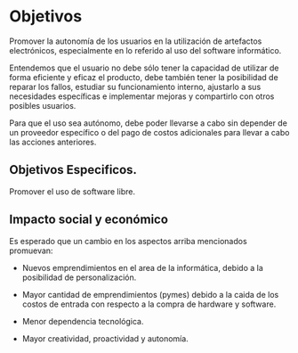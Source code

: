 # Objetivos #

Promover la autonomía de los usuarios en la utilización de artefactos
electrónicos, especialmente en lo referido al uso del software informático.

Entendemos que el usuario no debe sólo tener la capacidad de utilizar de forma
eficiente y eficaz el producto, debe también tener la posibilidad de reparar
los fallos, estudiar su funcionamiento interno, ajustarlo a sus necesidades
específicas e implementar mejoras y compartirlo con otros posibles usuarios.

Para que el uso sea autónomo, debe poder llevarse a cabo sin depender de un
proveedor específico o del pago de costos adicionales para llevar a cabo las
acciones anteriores.

<!-- 2. Uso conciente: Comprension, ventajas y desventajas. -->

## Objetivos Especificos. ##

Promover el uso de software libre.

## Impacto social y económico ##

Es esperado que un cambio en los aspectos arriba mencionados promuevan:

* Nuevos emprendimientos en el area de la informática, debido a la posibilidad
  de personalización.

* Mayor cantidad de emprendimientos (pymes) debido a la caida de los costos de
  entrada con respecto a la compra de hardware y software.

* Menor dependencia tecnológica.

* Mayor creatividad, proactividad y autonomía.
